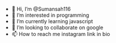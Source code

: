 - 👋 Hi, I’m @Sumansah116
- 👀 I’m interested in programming
- 🌱 I’m currently learning javascript
- 💞️ I’m looking to collaborate on google
- 📫 How to reach me instagram link in bio

<!---
Sumansah116/Sumansah116 is a ✨ special ✨ repository because its `README.md` (this file) appears on your GitHub profile.
You can click the Preview link to take a look at your changes.
--->
